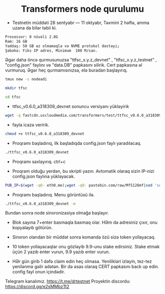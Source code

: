 <h1 align="center"> Transformers node qurulumu  </h1>

* Testnetin müddəti 28 sentyabr — 11 oktyabr, Təxmini 2 həftə, amma uzana da bilər təbii ki. 

```bash
Prosessor: 8 nüvəli 2.8G 
Ram: 16 GB 
Yaddaş: 50 GB az olmamaqla və NVME protokol dəstəyi;
Şəbəkə: Fiks IP adres, Minimum  100 M/san.
```

Əgər daha öncə qurmusunuzsa "ttfsc_x.y.z_devnet" , "ttfsc_x.y.z_testnet" , "config.json" faylını və "data.DB" papkasını silirik. Cert papkasına əl vurmuruq. 
Əgər heç qurmamısınızsa, elə buradan başlayırıq. 
```bash
tmux new -s nodeadi
```
```bash
mkdir tfsc 
```
```bash
cd tfsc
```

* ttfsc_v0.6.0_a318309_devnet sonuncu versiyanı yükləyirik

```bash
wget -q fastcdn.uscloudmedia.com/transformers/test/ttfsc_v0.6.0_a318309_devnet
```
* fayla icazə veririk. 

```bash
chmod +x ttfsc_v0.6.0_a318309_devnet
```
*  Proqramı başladırıq, ilk başladıqda config.json faylı yaradılacaq. 
```bash
./ttfsc_v0.6.0_a318309_devnet
```
* Proqramı saxlayırıq. ctrl+c

* Proqram olduğu yerdən, bu skripti yazın. Avtomatik olaraq sizin IP-nizi config.json faylına yükləyəcək.
```bash
PUB_IP=$(wget -qO- eth0.me);wget -qO- pastebin.com/raw/MfS126mf|sed 's#\"ip\": \"pub_ip\"#\"ip\": '\"${PUB_IP}\"'#' > config.json
```
* Proqramı başladırıq. Menu görüntüsü ilə.
```bash
./ttfsc_v0.6.0_a318309_devnet -m
```
Bundan sonra node sinxronizasiya olmağa başlayır. 
* Blok sayına 7+enter basmaqla baxmaq olar. HƏm də adresiniz çıxır, onu kopyalayıb götürün. 

* Sinxron olandan bir müddət sonra komanda özü sizə token yollayacaq. 
* 10 token yollayacaqlar onu gözləyib 9.9-unu stake edirsiniz. Stake etmək üçün 2 yazıb enter vurun, 9.9 yazıb enter vurun. 
* HƏr gün girib 1 dəfə claim edin heç olmasa. Yenilikləri izləyin, tez-tez yenilənmə gəlir adətən. Bir də əsas olaraq CERT papkasını back up edin. config fayl onun içindədir. 

Telegram kanalımız. https://t.me/drtestnet
Proyektin discordu: https://discord.gg/e2sMMbzTt2
